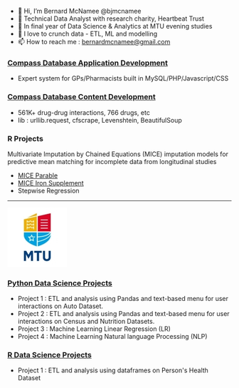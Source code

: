- 👋 Hi, I’m Bernard McNamee @bjmcnamee<br>
- 👀 Technical Data Analyst with research charity, Heartbeat Trust<br>
- 🌱 In final year of Data Science & Analytics at MTU evening studies<br>
- 💞️ I love to crunch data - ETL, ML and modelling<br>
- 📫 How to reach me : <a href="mailto:bernardmcnamee@gmail.com">bernardmcnamee@gmail.com</a><br>

### [Compass Database Application Development](https://github.com/bjmcnamee/Compass_App_Dev)
- Expert system for GPs/Pharmacists built in MySQL/PHP/Javascript/CSS

### [Compass Database Content Development](https://github.com/bjmcnamee/Compass_Content_ETL)
- 561K+ drug-drug interactions, 766 drugs, etc
- lib : urllib.request, cfscrape, Levenshtein, BeautifulSoup

### R Projects
Multivariate Imputation by Chained Equations (MICE) imputation models for predictive mean matching for incomplete data from longitudinal studies
- [MICE Parable](https://github.com/bjmcnamee/MICE_Parable)
- [MICE Iron Supplement](https://github.com/bjmcnamee/MICE_IronSupplement)
- Stepwise Regression

-------------------------
![MTU Logo](/MTU_Logo.jpg)
### [Python Data Science Projects](https://github.com/bjmcnamee/MTU_Python_Projects)
- Project 1 : ETL and analysis using Pandas and text-based menu for user interactions on Auto Dataset.
- Project 2 : ETL and analysis using Pandas and text-based menu for user interactions on Census and Nutrition Datasets.
- Project 3 : Machine Learning Linear Regression (LR)
- Project 4 : Machine Learning Natural language Processing (NLP)

### [R Data Science Projects](https://github.com/bjmcnamee/MTU_R_Projects)
- Project 1 : ETL and analysis using dataframes on Person's Health Dataset
